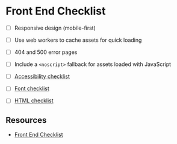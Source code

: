 # Front End Checklist

- [ ] Responsive design (mobile-first)

- [ ] Use web workers to cache assets for quick loading

- [ ] 404 and 500 error pages

- [ ] Include a `<noscript>` fallback for assets loaded with JavaScript

- [ ] [Accessibility checklist][2]

- [ ] [Font checklist][1]

- [ ] [HTML checklist][3]

## Resources

- [Front End Checklist][4]

[1]: https://github.com/dwhieb/utilities/blob/master/checklists/fonts.md
[2]: https://github.com/dwhieb/utilities/blob/master/checklists/accessibility.md
[3]: https://github.com/dwhieb/utilities/blob/master/checklists/html.md
[4]: https://github.com/thedaviddias/Front-End-Checklist
